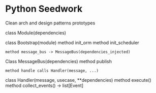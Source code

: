 # Python Seedwork

Clean arch and design patterns prototypes

class Module(dependencies)

class Bootstrap(module)
    method init_orm
    method init_scheduler

    method message_bus -> MessageBus(dependencies_injected)

Class MessageBus(dependencies)
    method publish

    method handle calls Handler(message, ...)


class Handler(message, usecase, **dependencies)
    method execute()
    method collect_events() -> list[Event]

